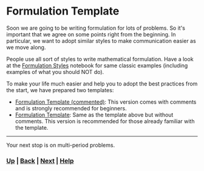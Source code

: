 # Formulation Template
Soon we are going to be writing formulation for lots of problems. So it's 
important that we agree on some points right from the beginning. In particular,
we want to adopt similar styles to make communication easier as we move along. 

People use all sort of styles to write mathematical formulation. Have a look 
at the [Formulation Styles](formulation_styles.ipynb) notebook for same 
classic examples (including examples of what you should NOT do).

To make your life much easier and help you to adopt the best practices from 
the start, we have prepared two templates:
- [Formulation Template (commented)](formulation_template_commented.ipynb): This 
  version comes with comments and is strongly recommended for beginners.
- [Formulation Template](formulation_template.ipynb): Same as the template 
  above but without comments. This version is recommended for those 
  already familiar with the template.

------------------------------------------------------------------------------

Your next stop is on multi-period problems.

### [Up][up] | [Back][back] | [Next][next] | [Help][help]

[up]: ../README.md
[back]: ../README.md
[next]: ../1_multi_period_problems/README.md
[help]: ../../0_help/README.md